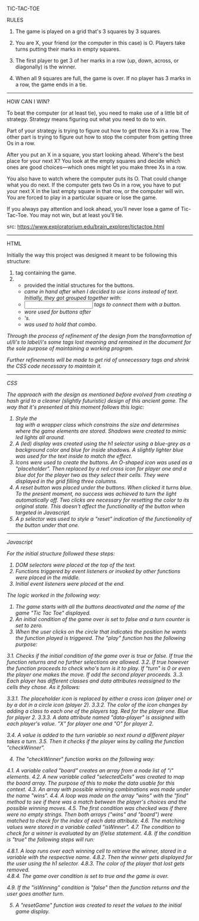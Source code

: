 TIC-TAC-TOE


RULES

1. The game is played on a grid that's 3 squares by 3 squares.

2. You are X, your friend (or the computer in this case) is O. Players take turns putting their marks in empty squares.

3. The first player to get 3 of her marks in a row (up, down, across, or diagonally) is the winner.

4. When all 9 squares are full, the game is over. If no player has 3 marks in a row, the game ends in a tie.

-----------------------------------------
                    
HOW CAN I WIN?
     
To beat the computer (or at least tie), you need to make use of a little bit of strategy. Strategy means figuring out what you need to do to win.

Part of your strategy is trying to figure out how to get three Xs in a row. The other part is trying to figure out how to stop the computer from getting three Os in a row.

After you put an X in a square, you start looking ahead. Where's the best place for your next X? You look at the empty squares and decide which ones are good choices—which ones might let you make three Xs in a row.

You also have to watch where the computer puts its O. That could change what you do next. If the computer gets two Os in a row, you have to put your next X in the last empty square in that row, or the computer will win. You are forced to play in a particular square or lose the game.

If you always pay attention and look ahead, you'll never lose a game of Tic-Tac-Toe. You may not win, but at least you'll tie.


src: https://www.exploratorium.edu/brain_explorer/tictactoe.html

--------------------------------------------

HTML

Initially the way this project was designed it meant to be following this structure:

1. <div> tag containing the game.
2. <ul><li> provided the initial structures for the buttons.
3. <i> came in hand after when I decided to use icons instead of text. Initially, they got grouped together with:
4. <input> tags to connect them with a button.
5. <span> wore used for buttons after <li>'s.
6. <label> was used to hold that combo.

Through the process of refinement of the design from the transformation of ul/li's to label/i's some tags lost meaning and remained in the document for the sole purpose of maintaining a working program. 

Further refinements will be made to get rid of unnecessary tags and shrink the CSS code necessary to maintain it.

----------------------------

CSS

The approach with the design as mentioned before evolved from creating a hash grid to a cleaner (slightly futuristic) design of this ancient game. The way that it's presented at this moment follows this logic:

1. Style the <div> tag with a wrapper class which constrains the size and determines where the game elements are stored. Shadows were created to mimic led lights all around.
2. A (led) display was created using the h1 selector using a blue-grey as a background color and blue for inside shadows. A slightly lighter blue was used for the text inside to match the effect. 
3. Icons were used to create the buttons. An O-shaped icon was used as a "placeholder". Then replaced by a red cross icon for player one and a blue dot for the player two as they select their cells. They were displayed in the grid filling three columns.
4. A reset button was placed under the buttons. When clicked it turns blue. To the present moment, no success was achieved to turn the light automatically off. Two clicks are necessary for resetting the color to its original state. This doesn't affect the functionality of the button when targeted in Javascript.
5. A p selector was used to style a "reset" indication of the functionality of the button under that one.

----------------------------

Javascript

For the initial structure followed these steps:

1. DOM selectors were placed at the top of the text.
2. Functions triggered by event listeners or invoked by other functions were placed in the middle.
3. Initial event listeners were placed at the end.

The logic worked in the following way:

1. The game starts with all the buttons deactivated and the name of the game "Tic Tac Toe" displayed. 
2. An initial condition of the game over is set to false and a turn counter is set to zero. 
3. When the user clicks on the circle that indicates the position he wants the function played is triggered. The "play" function has the following purpose:

3.1. Checks if the initial condition of the game over is true or false. If true the function returns and no further selections are allowed.
3.2. If true however the function proceeds to check who's turn is it to play. If "turn" is 0 or even the player one makes the move. If odd the second player proceeds.
3..3. Each player has different classes and data attributes reassigned to the cells they chose. As it follows:

3.3.1. The placeholder icon is replaced by either a cross icon (player one) or by a dot in a circle icon (player 2).
3.3.2. The color of the icon changes by adding a class to each one of the players <i> tag. Red for the player one. Blue for player 2.
3.3.3. A data attribute named "data-player" is assigned with each player's value. "X" for player one and "O" for player 2.

3.4. A value is added to the turn variable so next round a different player takes a turn.
3.5. Then it checks if the player wins by calling the function "checkWinner".

4. The "checkWinner" function works on the following way:

4.1. A variable called "board" creates an array from a node list of "i" elements. 
4.2. A new variable called "selectedCells" was created to map the board array. The purpose of this to make the data usable for this context.
4.3. An array with possible winning combinations was made under the name "wins".
4.4. A loop was made on the array "wins" with the "find" method to see if there was a match between the player's choices and the possible winning moves. 
4.5. The first condition was checked was if there were no empty strings. Then both arrays ("wins" and "board") were matched to check for the index of each data attribute.
4.6. The matching values were stored in a variable called "isWinner". 
4.7. The condition to check for a winner is evaluated by an if/else statement.
4.8. If the condition is "true" the following steps will run:

4.8.1. A loop runs over each winning cell to retrieve the winner, stored in a variable with the respective name.
4.8.2. Then the winner gets displayed for the user using the h1 selector.
4.8.3. The color of the player that lost gets removed.  
4.8.4. The game over condition is set to true and the game is over. 

4.9. If the "isWinning" condition is "false" then the function returns and the user goes another turn.

5. A "resetGame" function was created to reset the values to the initial game display.
